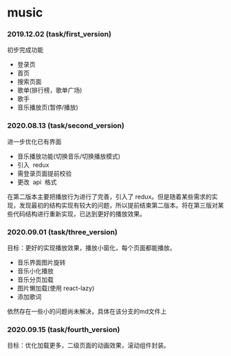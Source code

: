 <!--
 * @Author: FBB
 * @Date: 2019-08-13 21:34:54
 * @LastEditors: FBB
 * @LastEditTime: 2020-08-28 17:51:10
 * @Description:
-->

# music

### 2019.12.02 (task/first_version)

初步完成功能

- 登录页
- 首页
- 搜索页面
- 歌单(排行榜，歌单广场)
- 歌手
- 音乐播放页(暂停/播放)

### 2020.08.13 (task/second_version)

进一步优化已有界面

- 音乐播放功能(切换音乐/切换播放模式)
- 引入  redux
- 需登录页面提前校验
- 更改  api  格式

在第二版本主要把播放行为进行了完善，引入了 redux。但是随着某些需求的实现，发现最初的结构实现有较大的问题，所以提前结束第二版本。将在第三版对某些代码结构进行重新实现，已达到更好的播放效果。

### 2020.09.01 (task/three_version)
目标：更好的实现播放效果，播放小窗化，每个页面都能播放。

- 音乐界面图片旋转
- 音乐小化播放
- 音乐分页加载
- 图片懒加载(使用 react-lazy)
- 添加歌词

依然存在一些小的问题尚未解决，具体在该分支的md文件上

### 2020.09.15 (task/fourth_version)
目标：优化加载更多，二级页面的动画效果，滚动组件封装。
